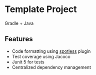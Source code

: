 # Template Project

Gradle + Java

## Features
- Code formatting using [spotless](https://github.com/diffplug/spotless) plugin
- Test coverage using Jacoco
- Junit 5 for tests
- Centralized dependency management
